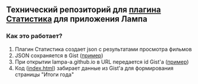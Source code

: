 ## Технический репозиторий для [плагина Статистика](https://github.com/and7ey/lampa/blob/main/README.md#%D1%81%D1%82%D0%B0%D1%82%D0%B8%D1%81%D1%82%D0%B8%D0%BA%D0%B0-statsjs) для приложения Лампа


### Как это работает?
1. Плагин Статистика создает json с результатами просмотра фильмов
2. JSON сохраняется в Gist ([пример](https://gist.github.com/lamp-a/b7d3da5157147e4da223d16235ac6398))
3. При открытии lampa-a.github.io в URL передается id Gist'a ([пример](https://lamp-a.github.io/#b7d3da5157147e4da223d16235ac6398))
4. Код ([index.html](https://github.com/lamp-a/lamp-a.github.io/blob/60a573256458bdd2497fb4df78f54eb21f6da37b/index.html#L308)) забирает данные из Gist'a для формирования страницы "Итоги года"
